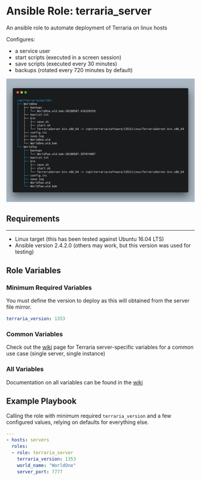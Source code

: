 # Ansible Role: terraria_server

An ansible role to automate deployment of Terraria on linux hosts

Configures:
* a service user
* start scripts (executed in a screen session)
* save scripts (executed every 30 minutes)
* backups (rotated every 720 minutes by default)

<p align="center">
  <img width="800" src="tree.png">
</p>

## Requirements
------------

* Linux target (this has been tested against Ubuntu 16.04 LTS)
* Ansible version 2.4.2.0 (others may work, but this version was used for testing)

## Role Variables

### Minimum Required Variables

You must define the version to deploy as this will obtained from the server file mirror.

```yaml
terraria_version: 1353
```

### Common Variables

Check out the [wiki](https://github.com/Komish/terraria_server/wiki/0.-Getting-Started) page for Terraria server-specific variables for a common use case (single server, single instance)

### All Variables

Documentation on all variables can be found in the [wiki](https://github.com/Komish/terraria_server/wiki/1.-Role-Variables)

## Example Playbook

Calling the role with minimum required `terraria_version` and a few configured values, relying on defaults for everything else.

```yaml
---
- hosts: servers
  roles:
  - role: terraria_server
    terraria_version: 1353
    world_name: "WorldOne"
    server_port: 7777
```
